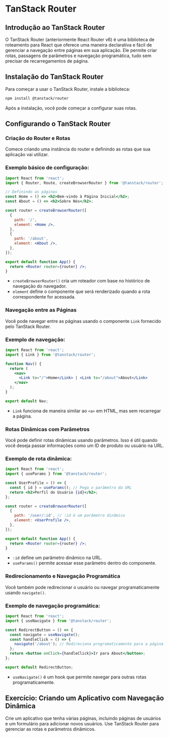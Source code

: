 
# TanStack Router

## Introdução ao TanStack Router

O TanStack Router (anteriormente React Router v6) é uma biblioteca de roteamento para React que oferece uma maneira declarativa e fácil de gerenciar a navegação entre páginas em sua aplicação. Ele permite criar rotas, passagens de parâmetros e navegação programática, tudo sem precisar de recarregamentos de página.

## Instalação do TanStack Router

Para começar a usar o TanStack Router, instale a biblioteca:

```bash
npm install @tanstack/router
```

Após a instalação, você pode começar a configurar suas rotas.

## Configurando o TanStack Router

### Criação do Router e Rotas

Comece criando uma instância do router e definindo as rotas que sua aplicação vai utilizar.

### Exemplo básico de configuração:

```jsx
import React from 'react';
import { Router, Route, createBrowserRouter } from '@tanstack/router';

// Definindo as páginas
const Home = () => <h2>Bem-vindo à Página Inicial</h2>;
const About = () => <h2>Sobre Nós</h2>;

const router = createBrowserRouter([
  {
    path: '/',
    element: <Home />,
  },
  {
    path: '/about',
    element: <About />,
  },
]);

export default function App() {
  return <Router router={router} />;
}
```

- `createBrowserRouter()` cria um roteador com base no histórico de navegação do navegador.
- `element` define o componente que será renderizado quando a rota correspondente for acessada.

### Navegação entre as Páginas

Você pode navegar entre as páginas usando o componente `Link` fornecido pelo TanStack Router.

### Exemplo de navegação:

```jsx
import React from 'react';
import { Link } from '@tanstack/router';

function Nav() {
  return (
    <nav>
      <Link to="/">Home</Link> | <Link to="/about">About</Link>
    </nav>
  );
}

export default Nav;
```

- `Link` funciona de maneira similar ao `<a>` em HTML, mas sem recarregar a página.

### Rotas Dinâmicas com Parâmetros

Você pode definir rotas dinâmicas usando parâmetros. Isso é útil quando você deseja passar informações como um ID de produto ou usuário na URL.

### Exemplo de rota dinâmica:

```jsx
import React from 'react';
import { useParams } from '@tanstack/router';

const UserProfile = () => {
  const { id } = useParams(); // Pega o parâmetro da URL
  return <h2>Perfil do Usuário {id}</h2>;
};

const router = createBrowserRouter([
  {
    path: '/user/:id', // :id é um parâmetro dinâmico
    element: <UserProfile />,
  },
]);

export default function App() {
  return <Router router={router} />;
}
```

- `:id` define um parâmetro dinâmico na URL.
- `useParams()` permite acessar esse parâmetro dentro do componente.

### Redirecionamento e Navegação Programática

Você também pode redirecionar o usuário ou navegar programaticamente usando `navigate()`.

### Exemplo de navegação programática:

```jsx
import React from 'react';
import { useNavigate } from '@tanstack/router';

const RedirectButton = () => {
  const navigate = useNavigate();
  const handleClick = () => {
    navigate('/about'); // Redireciona programaticamente para a página "About"
  };
  return <button onClick={handleClick}>Ir para About</button>;
};

export default RedirectButton;
```

- `useNavigate()` é um hook que permite navegar para outras rotas programaticamente.

## Exercício: Criando um Aplicativo com Navegação Dinâmica

Crie um aplicativo que tenha várias páginas, incluindo páginas de usuários e um formulário para adicionar novos usuários. Use TanStack Router para gerenciar as rotas e parâmetros dinâmicos.
